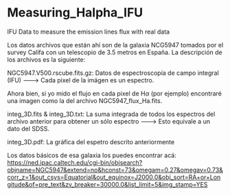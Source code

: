 # Measuring_Halpha_IFU
IFU Data to measure the emission lines flux with real data


Los datos archivos que están ahí son de la galaxia NCG5947 tomados por el survey Califa con un telescopio de 3.5 metros en España. La descripción de los archivos es la siguiente:

NGC5947.V500.rscube.fits.gz: Datos de espectroscopía de campo integral (IFU) ---> Cada pixel de la imágen es un espectro.

Ahora bien, si yo mido el flujo en cada pixel de H$\alpha$ (por ejemplo) encontraré una imagen como la del archivo NGC5947_flux_Ha.fits.

integ_3D.fits & integ_3D.txt: La suma integrada de todos los espectros del archivo anterior para obtener un sólo espectro ---> Esto equivale a un dato del SDSS.

 integ_3D.pdf: La gráfica del espetro descrito anteriormente

Los datos básicos de esa galaxia los puedes encontrar acá: https://ned.ipac.caltech.edu/cgi-bin/objsearch?objname=NGC5947&extend=no&hconst=73&omegam=0.27&omegav=0.73&corr_z=1&out_csys=Equatorial&out_equinox=J2000.0&obj_sort=RA+or+Longitude&of=pre_text&zv_breaker=30000.0&list_limit=5&img_stamp=YES